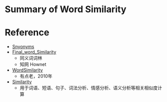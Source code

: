 # Summary of Word Similarity

# Reference
+ [Snyonyms](https://github.com/huyingxi/Synonyms)
+ [Final_word_Similarity](https://github.com/yaleimeng/Final_word_Similarity)
    + 同义词词林
    + 知网 Hownet
+ [WordSimilarity](https://github.com/BiLiangLtd/WordSimilarity) 
    + 有点老，2010年
+ [Similarity](https://github.com/shibing624/similarity)
    + 用于词语、短语、句子、词法分析、情感分析、语义分析等相关相似度计算
 
